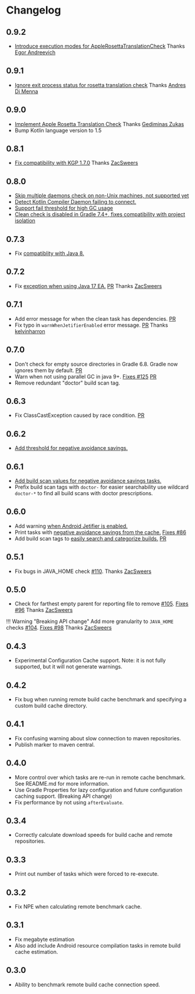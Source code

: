 # Changelog

## 0.9.2
* [Introduce execution modes for AppleRosettaTranslationCheck](https://github.com/runningcode/gradle-doctor/pull/311) Thanks [Egor Andreevich](https://github.com/Egorand)

## 0.9.1
* [Ignore exit process status for rosetta translation check](https://github.com/runningcode/gradle-doctor/pull/285) Thanks [Andres Di Menna](https://github.com/ninniuz)

## 0.9.0
* [Implement Apple Rosetta Translation Check](https://github.com/runningcode/gradle-doctor/pull/220) Thanks [Gediminas Zukas](https://github.com/GediminasZukas)
* Bump Kotlin language version to 1.5

## 0.8.1
* [Fix compatibility with KGP 1.7.0](https://github.com/runningcode/gradle-doctor/issues/208) Thanks [ZacSweers](https://github.com/ZacSweers)

## 0.8.0
* [Skip multiple daemons check on non-Unix machines, not supported yet](https://github.com/runningcode/gradle-doctor/issues/84)
* [Detect Kotlin Compiler Daemon failing to connect.](https://github.com/runningcode/gradle-doctor/issues/194)
* [Support fail threshold for high GC usage](https://github.com/runningcode/gradle-doctor/issues/183)
* [Clean check is disabled in Gradle 7.4+, fixes compatibility with project isolation](https://github.com/runningcode/gradle-doctor/issues/180)

## 0.7.3
* Fix [compatiblity with Java 8.](https://github.com/runningcode/gradle-doctor/issues/171)

## 0.7.2
* Fix [exception when using Java 17 EA.](https://github.com/runningcode/gradle-doctor/issues/168) [PR](https://github.com/runningcode/gradle-doctor/pull/169) Thanks [ZacSweers](https://github.com/ZacSweers)
## 0.7.1
* Add error message for when the clean task has dependencies. [PR](https://github.com/runningcode/gradle-doctor/pull/149)
* Fix typo in `warnWhenJetifierEnabled` error message. [PR](https://github.com/runningcode/gradle-doctor/pull/158) Thanks [kelvinharron](https://github.com/kelvinharron)

## 0.7.0
* Don't check for empty source directories in Gradle 6.8. Gradle now ignores them by default. [PR](https://github.com/runningcode/gradle-doctor/pull/136)
* Warn when not using parallel GC in java 9+. [Fixes #125](https://github.com/runningcode/gradle-doctor/issues/125) [PR](xxx)
* Remove redundant "doctor" build scan tag.

## 0.6.3
* Fix ClassCastException caused by race condition. [PR](https://github.com/runningcode/gradle-doctor/pull/129)

## 0.6.2
* [Add threshold for negative avoidance savings.](https://github.com/runningcode/gradle-doctor/pull/126)

## 0.6.1
* [Add build scan values for negative avoidance savings tasks.](https://github.com/runningcode/gradle-doctor/pull/121)
* Prefix build scan tags with `doctor-` for easier searchability use wildcard `doctor-*` to find all build scans with doctor prescriptions.

## 0.6.0
* Add warning [when Android Jetifier is enabled.](https://github.com/runningcode/gradle-doctor/pull/118)
* Print tasks with [negative avoidance savings from the cache.](https://github.com/runningcode/gradle-doctor/pull/117) [Fixes #86](https://github.com/runningcode/gradle-doctor/issues/86)
* Add build scan tags to [easily search and categorize builds.](../scan-tags) [PR](https://github.com/runningcode/gradle-doctor/pull/119)

## 0.5.1
* Fix bugs in JAVA_HOME check [#110](https://github.com/runningcode/gradle-doctor/pull/110). Thanks [ZacSweers](https://github.com/ZacSweers)

## 0.5.0
* Check for farthest empty parent for reporting file to remove [#105](https://github.com/runningcode/gradle-doctor/pull/105). [Fixes #96](https://github.com/runningcode/gradle-doctor/issues/96) Thanks [ZacSweers](https://github.com/ZacSweers)

!!! Warning "Breaking API change"
    Add more granularity to `JAVA_HOME` checks [#104](https://github.com/runningcode/gradle-doctor/pull/104). [Fixes #98](https://github.com/runningcode/gradle-doctor/issues/98) Thanks [ZacSweers](https://github.com/ZacSweers)


## 0.4.3
* Experimental Configuration Cache support. Note: it is not fully supported, but it will not generate warnings.

## 0.4.2
* Fix bug when running remote build cache benchmark and specifying a custom build cache directory.

## 0.4.1
* Fix confusing warning about slow connection to maven repositories.
* Publish marker to maven central.

## 0.4.0
* More control over which tasks are re-run in remote cache benchmark. See README.md for more information.
* Use Gradle Properties for lazy configuration and future configuration caching support. (Breaking API change)
* Fix performance by not using `afterEvaluate`.

## 0.3.4
* Correctly calculate download speeds for build cache and remote repositories.

## 0.3.3
* Print out number of tasks which were forced to re-execute.

## 0.3.2
* Fix NPE when calculating remote benchmark cache.

## 0.3.1
* Fix megabyte estimation
* Also add include Android resource compilation tasks in remote build cache estimation.

## 0.3.0
* Ability to benchmark remote build cache connection speed.
